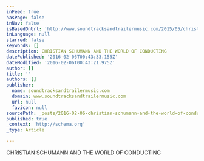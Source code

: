 ```yaml
---
inFeed: true
hasPage: false
inNav: false
isBasedOnUrl: 'http://www.soundtracksandtrailermusic.com/2015/05/christian-schumann-and-the-world-of-conducting/'
inLanguage: null
starred: false
keywords: []
description: CHRISTIAN SCHUMANN AND THE WORLD OF CONDUCTING
datePublished: '2016-02-06T00:43:33.155Z'
dateModified: '2016-02-06T00:43:21.975Z'
author: []
title: ''
authors: []
publisher:
  name: soundtracksandtrailermusic.com
  domain: www.soundtracksandtrailermusic.com
  url: null
  favicon: null
sourcePath: _posts/2016-02-06-christian-schumann-and-the-world-of-conducting.md
published: true
_context: 'http://schema.org'
_type: Article

---
```

CHRISTIAN SCHUMANN AND THE WORLD OF CONDUCTING